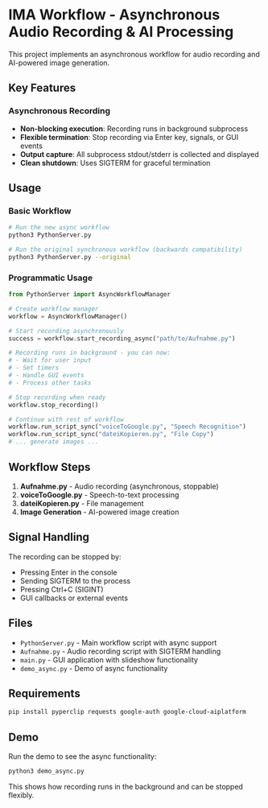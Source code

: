 # IMA Workflow - Asynchronous Audio Recording & AI Processing

This project implements an asynchronous workflow for audio recording and AI-powered image generation.

## Key Features

### Asynchronous Recording
- **Non-blocking execution**: Recording runs in background subprocess
- **Flexible termination**: Stop recording via Enter key, signals, or GUI events
- **Output capture**: All subprocess stdout/stderr is collected and displayed
- **Clean shutdown**: Uses SIGTERM for graceful termination

## Usage

### Basic Workflow
```bash
# Run the new async workflow
python3 PythonServer.py

# Run the original synchronous workflow (backwards compatibility)
python3 PythonServer.py --original
```

### Programmatic Usage
```python
from PythonServer import AsyncWorkflowManager

# Create workflow manager
workflow = AsyncWorkflowManager()

# Start recording asynchronously  
success = workflow.start_recording_async("path/to/Aufnahme.py")

# Recording runs in background - you can now:
# - Wait for user input
# - Set timers
# - Handle GUI events
# - Process other tasks

# Stop recording when ready
workflow.stop_recording()

# Continue with rest of workflow
workflow.run_script_sync("voiceToGoogle.py", "Speech Recognition")
workflow.run_script_sync("dateiKopieren.py", "File Copy")
# ... generate images ...
```

## Workflow Steps

1. **Aufnahme.py** - Audio recording (asynchronous, stoppable)
2. **voiceToGoogle.py** - Speech-to-text processing
3. **dateiKopieren.py** - File management
4. **Image Generation** - AI-powered image creation

## Signal Handling

The recording can be stopped by:
- Pressing Enter in the console
- Sending SIGTERM to the process
- Pressing Ctrl+C (SIGINT)
- GUI callbacks or external events

## Files

- `PythonServer.py` - Main workflow script with async support
- `Aufnahme.py` - Audio recording script with SIGTERM handling
- `main.py` - GUI application with slideshow functionality
- `demo_async.py` - Demo of async functionality

## Requirements

```bash
pip install pyperclip requests google-auth google-cloud-aiplatform
```

## Demo

Run the demo to see the async functionality:
```bash
python3 demo_async.py
```

This shows how recording runs in the background and can be stopped flexibly.